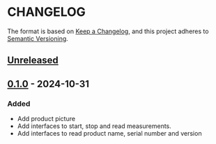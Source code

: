 # CHANGELOG

The format is based on [Keep a Changelog](https://keepachangelog.com/en/1.0.0/),
and this project adheres to [Semantic Versioning](https://semver.org/spec/v2.0.0.html).

## [Unreleased] 

## [0.1.0] - 2024-10-31

### Added

- Add product picture
- Add interfaces to start, stop and read measurements.
- Add interfaces to read product name, serial number and version

[Unreleased]: https://github.com/Sensirion/arduino-i2c-sen66/compare/0.1.0...HEAD
[0.1.0]: https://github.com/Sensirion/arduino-i2c-sen66/releases/tag/0.1.0